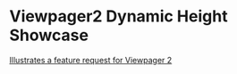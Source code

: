 # Viewpager2 Dynamic Height Showcase

[Illustrates a feature request for Viewpager 2](https://issuetracker.google.com/issues/133135685)